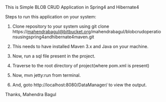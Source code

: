 This is Simple BLOB CRUD Application in Spring4 and Hibernate4

Steps to run this application on your system:
1. Clone repository to your system using git clone 
https://mahendrabagul@bitbucket.org/mahendrabagul/blobcrudoperationsusingspring4andhibernate4maven.git

2. This needs to have installed Maven 3.x and Java on your machine.

3. Now, run a sql file present in the project.

4. Traverse to the root directory of project(where pom.xml is present) 

5. Now, mvn jetty:run from terminal.

6. And, goto http://localhost:8080/DataManager/ to view the output.

Thanks,
Mahendra Bagul